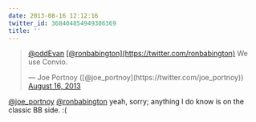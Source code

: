 ```yaml
---
date: 2013-08-16 12:12:16
twitter_id: 368404854949306369
title: ''
---
```


<blockquote class="twitter-tweet"><p lang="en" dir="ltr"><a href="https://twitter.com/oddEvan?ref_src=twsrc%5Etfw">@oddEvan</a> <a href="https://twitter.com/ronbabington?ref_src=twsrc%5Etfw">[@ronbabington](https://twitter.com/ronbabington)</a> We use Convio.</p>&mdash; Joe Portnoy ([@joe_portnoy](https://twitter.com/joe_portnoy)) <a href="https://twitter.com/joe_portnoy/status/368401887436881920?ref_src=twsrc%5Etfw">August 16, 2013</a></blockquote>
<script async src="https://platform.twitter.com/widgets.js" charset="utf-8"></script>

[@joe_portnoy](https://twitter.com/joe_portnoy) [@ronbabington](https://twitter.com/ronbabington) yeah, sorry; anything I do know is on the classic BB side. :(
